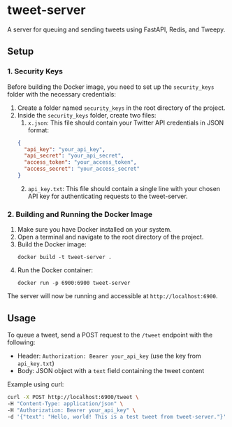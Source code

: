 # tweet-server

A server for queuing and sending tweets using FastAPI, Redis, and Tweepy.

## Setup

### 1. Security Keys

Before building the Docker image, you need to set up the `security_keys` folder with the necessary credentials:

1. Create a folder named `security_keys` in the root directory of the project.
2. Inside the `security_keys` folder, create two files:
   1. `x.json`: This file should contain your Twitter API credentials in JSON format:
   ```json
   {
     "api_key": "your_api_key",
     "api_secret": "your_api_secret",
     "access_token": "your_access_token",
     "access_secret": "your_access_secret"
   }
   ```
   2. `api_key.txt`: This file should contain a single line with your chosen API key for authenticating requests to the tweet-server.

### 2. Building and Running the Docker Image

1. Make sure you have Docker installed on your system.
2. Open a terminal and navigate to the root directory of the project.
3. Build the Docker image:
   ```
   docker build -t tweet-server .
   ```
4. Run the Docker container:
   ```
   docker run -p 6900:6900 tweet-server
   ```

The server will now be running and accessible at `http://localhost:6900`.

## Usage

To queue a tweet, send a POST request to the `/tweet` endpoint with the following:

- Header: `Authorization: Bearer your_api_key` (use the key from `api_key.txt`)
- Body: JSON object with a `text` field containing the tweet content

Example using curl:

```bash
curl -X POST http://localhost:6900/tweet \
-H "Content-Type: application/json" \
-H "Authorization: Bearer your_api_key" \
-d '{"text": "Hello, world! This is a test tweet from tweet-server."}'
````